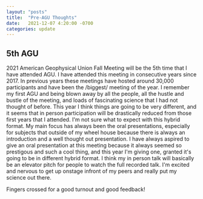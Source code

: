 ```yaml
---
layout: "posts"
title:  "Pre-AGU Thoughts"
date:   2021-12-07 4:20:00 -0700
categories: update
---
```

## 5th AGU
2021 American Geophysical Union Fall Meeting will be the 5th time that I have attended AGU. I have attended this meeting in consecutive years since 2017. In previous years these meetings have hosted around 30,000 participants and have been the /biggest/ meeting of the year. I remember my first AGU and being blown away by all the people, all the hustle and bustle of the meeting, and loads of fascinating science that I had not thought of before. This year I think things are going to be very different, and it seems that in person participation will be drastically reduced from those first years that I attended. I'm not sure what to expect with this hybrid format. My main focus has always been the oral presentations, especially for subjects that outside of my wheel house because there is always an introduction and a well thought out presentation. I have always aspired to give an oral presentation at this meeting because it always seemed so prestigous and such a cool thing, and this year I'm giving one, granted it's going to be in different hybrid format. I think my in person talk will basically be an elevator pitch for people to watch the full recorded talk. I'm excited and nervous to get up onstage infront of my peers and really put my science out there.  

Fingers crossed for a good turnout and good feedback!


